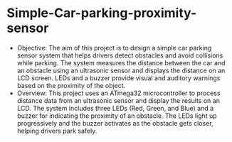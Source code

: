 # Simple-Car-parking-proximity-sensor
- Objective:
The aim of this project is to design a simple car parking sensor system that helps drivers detect obstacles and avoid collisions while parking. The system measures the distance between the car and an obstacle using an ultrasonic sensor and displays the distance on an LCD screen. LEDs and a buzzer provide visual and auditory warnings based on the proximity of the object.
- Overview:
This project uses an ATmega32 microcontroller to process distance data from an ultrasonic sensor and display the results on an LCD. The system includes three LEDs (Red, Green, and Blue) and a buzzer for indicating the proximity of an obstacle. The LEDs light up progressively and the buzzer activates as the obstacle gets closer, helping drivers park safely.
